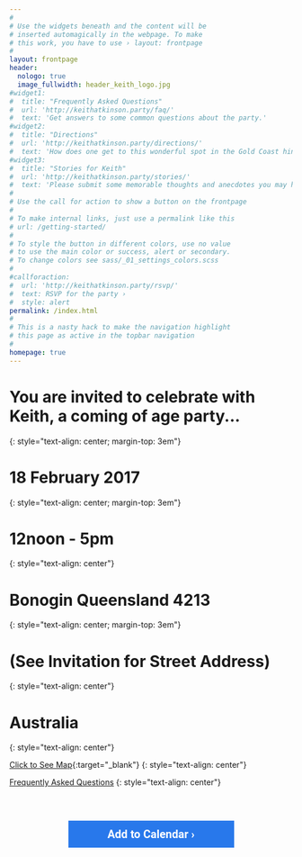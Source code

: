 ```yaml
---
#
# Use the widgets beneath and the content will be
# inserted automagically in the webpage. To make
# this work, you have to use › layout: frontpage
#
layout: frontpage
header:
  nologo: true
  image_fullwidth: header_keith_logo.jpg
#widget1:
#  title: "Frequently Asked Questions"
#  url: 'http://keithatkinson.party/faq/'
#  text: 'Get answers to some common questions about the party.'
#widget2:
#  title: "Directions"
#  url: 'http://keithatkinson.party/directions/'
#  text: 'How does one get to this wonderful spot in the Gold Coast hinterland?'
#widget3:
#  title: "Stories for Keith"
#  url: 'http://keithatkinson.party/stories/'
#  text: 'Please submit some memorable thoughts and anecdotes you may have about Keith.  We plan to assemble them and share a select few at the party.'
#
# Use the call for action to show a button on the frontpage
#
# To make internal links, just use a permalink like this
# url: /getting-started/
#
# To style the button in different colors, use no value
# to use the main color or success, alert or secondary.
# To change colors see sass/_01_settings_colors.scss
#
#callforaction:
#  url: 'http://keithatkinson.party/rsvp/'
#  text: RSVP for the party ›
#  style: alert
permalink: /index.html
#
# This is a nasty hack to make the navigation highlight
# this page as active in the topbar navigation
#
homepage: true
---
```

<!-- AddEvent -->
<script type="text/javascript" src="https://addevent.com/libs/atc/1.6.1/atc.min.js" async defer></script>
<style>
 .addeventatc 							{width:265px;display:inline-block;position:relative;text-align:center;z-index:999998;background:#2878eb;cursor:pointer;font-family:Roboto,"Segoe UI",Frutiger,"Frutiger Linotype","Dejavu Sans","Helvetica Neue",Arial,sans-serif;color:#fff!important;font-size:20px;font-weight:600;text-decoration:none;padding:12px 15px 12px 15px;}
 .addeventatc:hover 						{color:#fff;font-size:21px;text-decoration:none;background-color:#2c84f4;}
 .addeventatc:active 					{top:1px;}
 .addeventatc .arrow, .addeventatc .start, .addeventatc .end, .addeventatc .timezone, .addeventatc .title, .addeventatc .description, .addeventatc .location, .addeventatc .organizer, .addeventatc .organizer_email, .addeventatc .facebook_event, .addeventatc .all_day_event, .addeventatc .date_format, .addeventatc .alarm_reminder, .addeventatc .recurring, .addeventatc .attendees, .addeventatc .calname, .addeventatc .uid, .addeventatc .status, .addeventatc .method, .addeventatc .client {display:none!important;}
</style>

<!-- AddEvent Settings -->
<script type="text/javascript">
addeventatc.settings({
    license    : "ayXMTIuvUzSgHpdTbmIH21256",
    css        : false
});
</script>
# You are invited to celebrate with Keith, a coming of age party...
{: style="text-align: center; margin-top: 3em"}

#   18 February 2017
{: style="text-align: center; margin-top: 3em"}

#   12noon - 5pm
{: style="text-align: center"}

# Bonogin Queensland 4213
{: style="text-align: center; margin-top: 3em"}

# (See Invitation for Street Address)
{: style="text-align: center"}

# Australia
{: style="text-align: center"}

[Click to See Map][google map]{:target="_blank"}
{: style="text-align: center"}

[Frequently Asked Questions](http://keithatkinson.party/faq/)
{: style="text-align: center"}

<div title="Add to Calendar" class="addeventatc" style="display: table; margin: 0 auto; margin-top: 3em; font-weight: 600">
    Add to Calendar ›
    <span class="start">02/18/2017 12:00 PM</span>
    <span class="end">02/18/2017 05:00 PM</span>
    <span class="timezone">Australia/Brisbane</span>
    <span class="title">Keith Atkinson's Party</span>
    <span class="description">80th Birthday Bash</span>
    <span class="location">(See Invitation for Street Address), Bonogin Queensland 4213</span>
    <span class="date_format">MM/DD/YYYY</span>
</div>

[google map]: https://www.google.com/maps/place/Bonogin+QLD+4213,+Australia/
